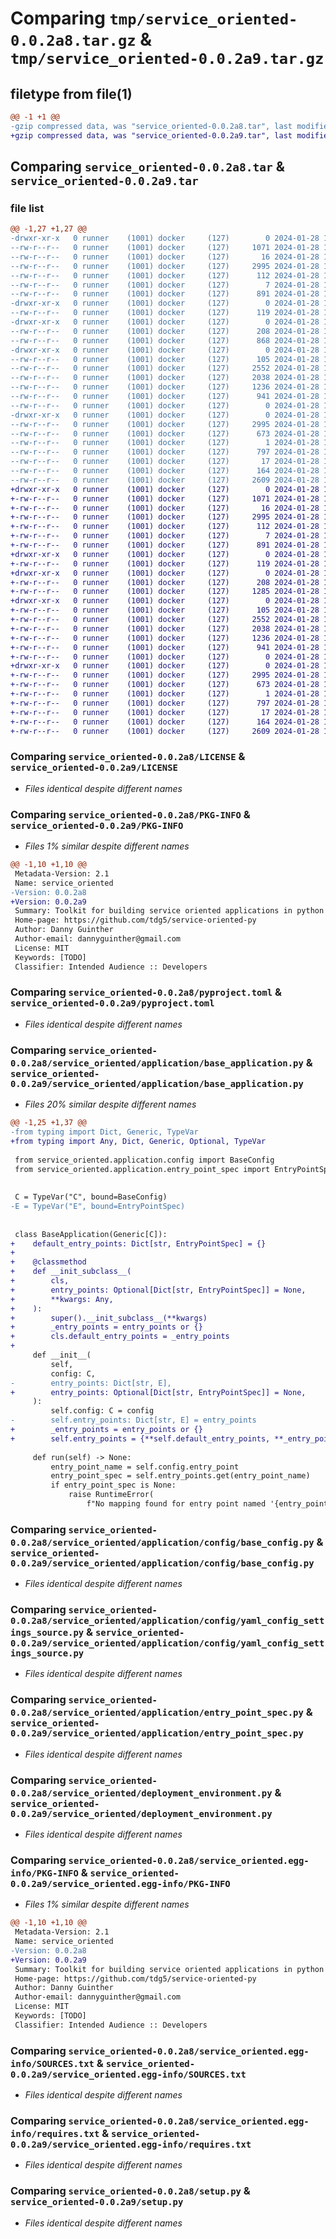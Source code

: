 # Comparing `tmp/service_oriented-0.0.2a8.tar.gz` & `tmp/service_oriented-0.0.2a9.tar.gz`

## filetype from file(1)

```diff
@@ -1 +1 @@
-gzip compressed data, was "service_oriented-0.0.2a8.tar", last modified: Sun Jan 28 13:14:18 2024, max compression
+gzip compressed data, was "service_oriented-0.0.2a9.tar", last modified: Sun Jan 28 14:12:50 2024, max compression
```

## Comparing `service_oriented-0.0.2a8.tar` & `service_oriented-0.0.2a9.tar`

### file list

```diff
@@ -1,27 +1,27 @@
-drwxr-xr-x   0 runner    (1001) docker     (127)        0 2024-01-28 13:14:18.426633 service_oriented-0.0.2a8/
--rw-r--r--   0 runner    (1001) docker     (127)     1071 2024-01-28 13:13:37.000000 service_oriented-0.0.2a8/LICENSE
--rw-r--r--   0 runner    (1001) docker     (127)       16 2024-01-28 13:13:37.000000 service_oriented-0.0.2a8/MANIFEST.in
--rw-r--r--   0 runner    (1001) docker     (127)     2995 2024-01-28 13:14:18.426633 service_oriented-0.0.2a8/PKG-INFO
--rw-r--r--   0 runner    (1001) docker     (127)      112 2024-01-28 13:13:37.000000 service_oriented-0.0.2a8/README.md
--rw-r--r--   0 runner    (1001) docker     (127)        7 2024-01-28 13:13:37.000000 service_oriented-0.0.2a8/VERSION
--rw-r--r--   0 runner    (1001) docker     (127)      891 2024-01-28 13:13:37.000000 service_oriented-0.0.2a8/pyproject.toml
-drwxr-xr-x   0 runner    (1001) docker     (127)        0 2024-01-28 13:14:18.418634 service_oriented-0.0.2a8/service_oriented/
--rw-r--r--   0 runner    (1001) docker     (127)      119 2024-01-28 13:13:37.000000 service_oriented-0.0.2a8/service_oriented/__init__.py
-drwxr-xr-x   0 runner    (1001) docker     (127)        0 2024-01-28 13:14:18.422634 service_oriented-0.0.2a8/service_oriented/application/
--rw-r--r--   0 runner    (1001) docker     (127)      208 2024-01-28 13:13:37.000000 service_oriented-0.0.2a8/service_oriented/application/__init__.py
--rw-r--r--   0 runner    (1001) docker     (127)      868 2024-01-28 13:13:37.000000 service_oriented-0.0.2a8/service_oriented/application/base_application.py
-drwxr-xr-x   0 runner    (1001) docker     (127)        0 2024-01-28 13:14:18.422634 service_oriented-0.0.2a8/service_oriented/application/config/
--rw-r--r--   0 runner    (1001) docker     (127)      105 2024-01-28 13:13:37.000000 service_oriented-0.0.2a8/service_oriented/application/config/__init__.py
--rw-r--r--   0 runner    (1001) docker     (127)     2552 2024-01-28 13:13:37.000000 service_oriented-0.0.2a8/service_oriented/application/config/base_config.py
--rw-r--r--   0 runner    (1001) docker     (127)     2038 2024-01-28 13:13:37.000000 service_oriented-0.0.2a8/service_oriented/application/config/yaml_config_settings_source.py
--rw-r--r--   0 runner    (1001) docker     (127)     1236 2024-01-28 13:13:37.000000 service_oriented-0.0.2a8/service_oriented/application/entry_point_spec.py
--rw-r--r--   0 runner    (1001) docker     (127)      941 2024-01-28 13:13:37.000000 service_oriented-0.0.2a8/service_oriented/deployment_environment.py
--rw-r--r--   0 runner    (1001) docker     (127)        0 2024-01-28 13:13:37.000000 service_oriented-0.0.2a8/service_oriented/py.typed
-drwxr-xr-x   0 runner    (1001) docker     (127)        0 2024-01-28 13:14:18.422634 service_oriented-0.0.2a8/service_oriented.egg-info/
--rw-r--r--   0 runner    (1001) docker     (127)     2995 2024-01-28 13:14:18.000000 service_oriented-0.0.2a8/service_oriented.egg-info/PKG-INFO
--rw-r--r--   0 runner    (1001) docker     (127)      673 2024-01-28 13:14:18.000000 service_oriented-0.0.2a8/service_oriented.egg-info/SOURCES.txt
--rw-r--r--   0 runner    (1001) docker     (127)        1 2024-01-28 13:14:18.000000 service_oriented-0.0.2a8/service_oriented.egg-info/dependency_links.txt
--rw-r--r--   0 runner    (1001) docker     (127)      797 2024-01-28 13:14:18.000000 service_oriented-0.0.2a8/service_oriented.egg-info/requires.txt
--rw-r--r--   0 runner    (1001) docker     (127)       17 2024-01-28 13:14:18.000000 service_oriented-0.0.2a8/service_oriented.egg-info/top_level.txt
--rw-r--r--   0 runner    (1001) docker     (127)      164 2024-01-28 13:14:18.426633 service_oriented-0.0.2a8/setup.cfg
--rw-r--r--   0 runner    (1001) docker     (127)     2609 2024-01-28 13:13:37.000000 service_oriented-0.0.2a8/setup.py
+drwxr-xr-x   0 runner    (1001) docker     (127)        0 2024-01-28 14:12:50.990145 service_oriented-0.0.2a9/
+-rw-r--r--   0 runner    (1001) docker     (127)     1071 2024-01-28 14:12:12.000000 service_oriented-0.0.2a9/LICENSE
+-rw-r--r--   0 runner    (1001) docker     (127)       16 2024-01-28 14:12:12.000000 service_oriented-0.0.2a9/MANIFEST.in
+-rw-r--r--   0 runner    (1001) docker     (127)     2995 2024-01-28 14:12:50.990145 service_oriented-0.0.2a9/PKG-INFO
+-rw-r--r--   0 runner    (1001) docker     (127)      112 2024-01-28 14:12:12.000000 service_oriented-0.0.2a9/README.md
+-rw-r--r--   0 runner    (1001) docker     (127)        7 2024-01-28 14:12:12.000000 service_oriented-0.0.2a9/VERSION
+-rw-r--r--   0 runner    (1001) docker     (127)      891 2024-01-28 14:12:12.000000 service_oriented-0.0.2a9/pyproject.toml
+drwxr-xr-x   0 runner    (1001) docker     (127)        0 2024-01-28 14:12:50.982145 service_oriented-0.0.2a9/service_oriented/
+-rw-r--r--   0 runner    (1001) docker     (127)      119 2024-01-28 14:12:12.000000 service_oriented-0.0.2a9/service_oriented/__init__.py
+drwxr-xr-x   0 runner    (1001) docker     (127)        0 2024-01-28 14:12:50.982145 service_oriented-0.0.2a9/service_oriented/application/
+-rw-r--r--   0 runner    (1001) docker     (127)      208 2024-01-28 14:12:12.000000 service_oriented-0.0.2a9/service_oriented/application/__init__.py
+-rw-r--r--   0 runner    (1001) docker     (127)     1285 2024-01-28 14:12:12.000000 service_oriented-0.0.2a9/service_oriented/application/base_application.py
+drwxr-xr-x   0 runner    (1001) docker     (127)        0 2024-01-28 14:12:50.982145 service_oriented-0.0.2a9/service_oriented/application/config/
+-rw-r--r--   0 runner    (1001) docker     (127)      105 2024-01-28 14:12:12.000000 service_oriented-0.0.2a9/service_oriented/application/config/__init__.py
+-rw-r--r--   0 runner    (1001) docker     (127)     2552 2024-01-28 14:12:12.000000 service_oriented-0.0.2a9/service_oriented/application/config/base_config.py
+-rw-r--r--   0 runner    (1001) docker     (127)     2038 2024-01-28 14:12:12.000000 service_oriented-0.0.2a9/service_oriented/application/config/yaml_config_settings_source.py
+-rw-r--r--   0 runner    (1001) docker     (127)     1236 2024-01-28 14:12:12.000000 service_oriented-0.0.2a9/service_oriented/application/entry_point_spec.py
+-rw-r--r--   0 runner    (1001) docker     (127)      941 2024-01-28 14:12:12.000000 service_oriented-0.0.2a9/service_oriented/deployment_environment.py
+-rw-r--r--   0 runner    (1001) docker     (127)        0 2024-01-28 14:12:12.000000 service_oriented-0.0.2a9/service_oriented/py.typed
+drwxr-xr-x   0 runner    (1001) docker     (127)        0 2024-01-28 14:12:50.982145 service_oriented-0.0.2a9/service_oriented.egg-info/
+-rw-r--r--   0 runner    (1001) docker     (127)     2995 2024-01-28 14:12:50.000000 service_oriented-0.0.2a9/service_oriented.egg-info/PKG-INFO
+-rw-r--r--   0 runner    (1001) docker     (127)      673 2024-01-28 14:12:50.000000 service_oriented-0.0.2a9/service_oriented.egg-info/SOURCES.txt
+-rw-r--r--   0 runner    (1001) docker     (127)        1 2024-01-28 14:12:50.000000 service_oriented-0.0.2a9/service_oriented.egg-info/dependency_links.txt
+-rw-r--r--   0 runner    (1001) docker     (127)      797 2024-01-28 14:12:50.000000 service_oriented-0.0.2a9/service_oriented.egg-info/requires.txt
+-rw-r--r--   0 runner    (1001) docker     (127)       17 2024-01-28 14:12:50.000000 service_oriented-0.0.2a9/service_oriented.egg-info/top_level.txt
+-rw-r--r--   0 runner    (1001) docker     (127)      164 2024-01-28 14:12:50.990145 service_oriented-0.0.2a9/setup.cfg
+-rw-r--r--   0 runner    (1001) docker     (127)     2609 2024-01-28 14:12:12.000000 service_oriented-0.0.2a9/setup.py
```

### Comparing `service_oriented-0.0.2a8/LICENSE` & `service_oriented-0.0.2a9/LICENSE`

 * *Files identical despite different names*

### Comparing `service_oriented-0.0.2a8/PKG-INFO` & `service_oriented-0.0.2a9/PKG-INFO`

 * *Files 1% similar despite different names*

```diff
@@ -1,10 +1,10 @@
 Metadata-Version: 2.1
 Name: service_oriented
-Version: 0.0.2a8
+Version: 0.0.2a9
 Summary: Toolkit for building service oriented applications in python
 Home-page: https://github.com/tdg5/service-oriented-py
 Author: Danny Guinther
 Author-email: dannyguinther@gmail.com
 License: MIT
 Keywords: [TODO]
 Classifier: Intended Audience :: Developers
```

### Comparing `service_oriented-0.0.2a8/pyproject.toml` & `service_oriented-0.0.2a9/pyproject.toml`

 * *Files identical despite different names*

### Comparing `service_oriented-0.0.2a8/service_oriented/application/base_application.py` & `service_oriented-0.0.2a9/service_oriented/application/base_application.py`

 * *Files 20% similar despite different names*

```diff
@@ -1,25 +1,37 @@
-from typing import Dict, Generic, TypeVar
+from typing import Any, Dict, Generic, Optional, TypeVar
 
 from service_oriented.application.config import BaseConfig
 from service_oriented.application.entry_point_spec import EntryPointSpec
 
 
 C = TypeVar("C", bound=BaseConfig)
-E = TypeVar("E", bound=EntryPointSpec)
 
 
 class BaseApplication(Generic[C]):
+    default_entry_points: Dict[str, EntryPointSpec] = {}
+
+    @classmethod
+    def __init_subclass__(
+        cls,
+        entry_points: Optional[Dict[str, EntryPointSpec]] = None,
+        **kwargs: Any,
+    ):
+        super().__init_subclass__(**kwargs)
+        _entry_points = entry_points or {}
+        cls.default_entry_points = _entry_points
+
     def __init__(
         self,
         config: C,
-        entry_points: Dict[str, E],
+        entry_points: Optional[Dict[str, EntryPointSpec]] = None,
     ):
         self.config: C = config
-        self.entry_points: Dict[str, E] = entry_points
+        _entry_points = entry_points or {}
+        self.entry_points = {**self.default_entry_points, **_entry_points}
 
     def run(self) -> None:
         entry_point_name = self.config.entry_point
         entry_point_spec = self.entry_points.get(entry_point_name)
         if entry_point_spec is None:
             raise RuntimeError(
                 f"No mapping found for entry point named '{entry_point_name}'"
```

### Comparing `service_oriented-0.0.2a8/service_oriented/application/config/base_config.py` & `service_oriented-0.0.2a9/service_oriented/application/config/base_config.py`

 * *Files identical despite different names*

### Comparing `service_oriented-0.0.2a8/service_oriented/application/config/yaml_config_settings_source.py` & `service_oriented-0.0.2a9/service_oriented/application/config/yaml_config_settings_source.py`

 * *Files identical despite different names*

### Comparing `service_oriented-0.0.2a8/service_oriented/application/entry_point_spec.py` & `service_oriented-0.0.2a9/service_oriented/application/entry_point_spec.py`

 * *Files identical despite different names*

### Comparing `service_oriented-0.0.2a8/service_oriented/deployment_environment.py` & `service_oriented-0.0.2a9/service_oriented/deployment_environment.py`

 * *Files identical despite different names*

### Comparing `service_oriented-0.0.2a8/service_oriented.egg-info/PKG-INFO` & `service_oriented-0.0.2a9/service_oriented.egg-info/PKG-INFO`

 * *Files 1% similar despite different names*

```diff
@@ -1,10 +1,10 @@
 Metadata-Version: 2.1
 Name: service_oriented
-Version: 0.0.2a8
+Version: 0.0.2a9
 Summary: Toolkit for building service oriented applications in python
 Home-page: https://github.com/tdg5/service-oriented-py
 Author: Danny Guinther
 Author-email: dannyguinther@gmail.com
 License: MIT
 Keywords: [TODO]
 Classifier: Intended Audience :: Developers
```

### Comparing `service_oriented-0.0.2a8/service_oriented.egg-info/SOURCES.txt` & `service_oriented-0.0.2a9/service_oriented.egg-info/SOURCES.txt`

 * *Files identical despite different names*

### Comparing `service_oriented-0.0.2a8/service_oriented.egg-info/requires.txt` & `service_oriented-0.0.2a9/service_oriented.egg-info/requires.txt`

 * *Files identical despite different names*

### Comparing `service_oriented-0.0.2a8/setup.py` & `service_oriented-0.0.2a9/setup.py`

 * *Files identical despite different names*

